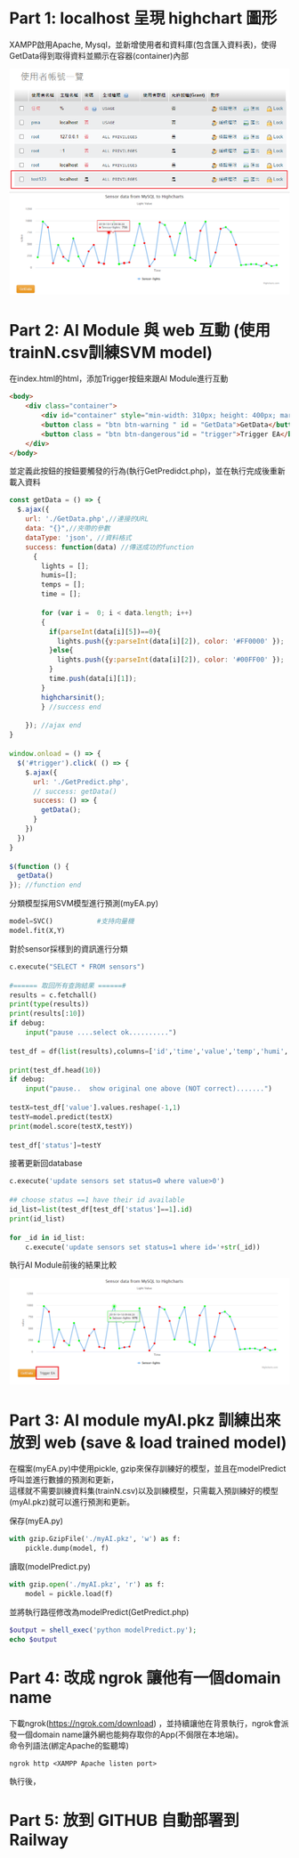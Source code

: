 # Part 1: localhost 呈現 highchart 圖形
XAMPP啟用Apache, Mysql，並新增使用者和資料庫(包含匯入資料表)，使得GetData得到取得資料並顯示在容器(container)內部
<div align='center'>
  <img src="https://github.com/chomachoa265/AIoT/blob/main/homework5/result_assets/part1_addUser.png"/>
  <img src="https://github.com/chomachoa265/AIoT/blob/main/homework5/result_assets/part1_noAIHighcharts.png"/>
</div>

# Part 2: AI Module 與 web 互動 (使用trainN.csv訓練SVM model)
在index.html的html，添加Trigger按鈕來跟AI Module進行互動
```html
<body>
	<div class="container">
		<div id="container" style="min-width: 310px; height: 400px; margin: 0 auto">Insert Highchart Here</div>
		<button class = "btn btn-warning " id = "GetData">GetData</button>		
		<button class = "btn btn-dangerous"id = "trigger">Trigger EA</button> 
	</div>
</body>
```
並定義此按鈕的按鈕要觸發的行為(執行GetPredidct.php)，並在執行完成後重新載入資料
```javascript
const getData = () => {
  $.ajax({									  
    url: './GetData.php',//連接的URL	  
    data: "{}",//夾帶的參數
    dataType: 'json', //資料格式 
    success: function(data)	//傳送成功的function
      {	
        lights = [];
        humis=[];
        temps = [];
        time = [];

        for (var i =  0; i < data.length; i++)
        {
          if(parseInt(data[i][5])==0){
            lights.push({y:parseInt(data[i][2]), color: '#FF0000' });
          }else{
            lights.push({y:parseInt(data[i][2]), color: '#00FF00' });
          }
          time.push(data[i][1]);
        }
        highcharsinit();
        } //success end

    }); //ajax end
}

window.onload = () => {
  $('#trigger').click( () => {
    $.ajax({
      url: './GetPredict.php',
      // success: getData()
      success: () => {
        getData();
      }
    })
  })
}

$(function () {
  getData()
}); //function end
```
分類模型採用SVM模型進行預測(myEA.py)
```python
model=SVC()           #支持向量機
model.fit(X,Y)
```
對於sensor採樣到的資訊進行分類
```python
c.execute("SELECT * FROM sensors")

#====== 取回所有查詢結果 ======#
results = c.fetchall()
print(type(results))
print(results[:10])
if debug:
    input("pause ....select ok..........")

test_df = df(list(results),columns=['id','time','value','temp','humi','status'])

print(test_df.head(10))
if debug:
    input("pause..  show original one above (NOT correct).......")

testX=test_df['value'].values.reshape(-1,1)
testY=model.predict(testX)
print(model.score(testX,testY))

test_df['status']=testY
```
接著更新回database
```python
c.execute('update sensors set status=0 where value>0')

## choose status ==1 have their id available
id_list=list(test_df[test_df['status']==1].id)
print(id_list)
            
for _id in id_list:
    c.execute('update sensors set status=1 where id='+str(_id))
```
執行AI Module前後的結果比較
<div align='center'>
  <img src="https://github.com/chomachoa265/AIoT/blob/main/homework5/result_assets/part2_UI.png"/>
<!--   <img src="https://github.com/chomachoa265/AIoT/blob/main/homework5/result_assets/part2_UI_pressResult.png"/> -->
</div>


# Part 3:  AI module myAI.pkz 訓練出來放到 web (save & load trained model)
在檔案(myEA.py)中使用pickle, gzip來保存訓練好的模型，並且在modelPredict呼叫並進行數據的預測和更新，<br/>
這樣就不需要訓練資料集(trainN.csv)以及訓練模型，只需載入預訓練好的模型(myAI.pkz)就可以進行預測和更新。

保存(myEA.py)
```python
with gzip.GzipFile('./myAI.pkz', 'w') as f:
    pickle.dump(model, f)
```
讀取(modelPredict.py)
```python
with gzip.open('./myAI.pkz', 'r') as f:
    model = pickle.load(f)
```
並將執行路徑修改為modelPredict(GetPredict.php)
```php
$output = shell_exec('python modelPredict.py');
echo $output
```

# Part  4: 改成 ngrok 讓他有一個domain name

下載ngrok(https://ngrok.com/download) ，並持續讓他在背景執行，ngrok會派發一個domain name讓外網也能夠存取你的App(不侷限在本地端)。<br />
命令列語法(綁定Apache的監聽埠)
```
ngrok http <XAMPP Apache listen port>
```
執行後，

# Part 5: 放到 GITHUB 自動部署到 Railway

